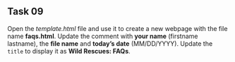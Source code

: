 ## Task 09
Open the *template.html* file and use it to create a new webpage with the file name    **faqs.html**. Update the comment with **your name** (firstname lastname), the **file name** and **today’s date** (MM/DD/YYYY). Update the `title` to display it as **Wild Rescues: FAQs**.
 